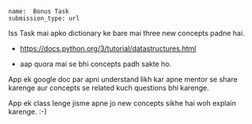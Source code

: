 ```ngMeta
name:  Bonus Task
submission_type: url
```

Iss Task mai apko dictionary ke bare mai three new concepts padne hai.


- https://docs.python.org/3/tutorial/datastructures.html

- aap quora mai se bhi concepts padh sakte ho.


App ek google doc par apni understand likh kar apne mentor se share karenge aur concepts se related kuch questions bhi karenge.

App ek class lenge jisme apne jo new concepts sikhe hai woh explain karenge.
 :-)